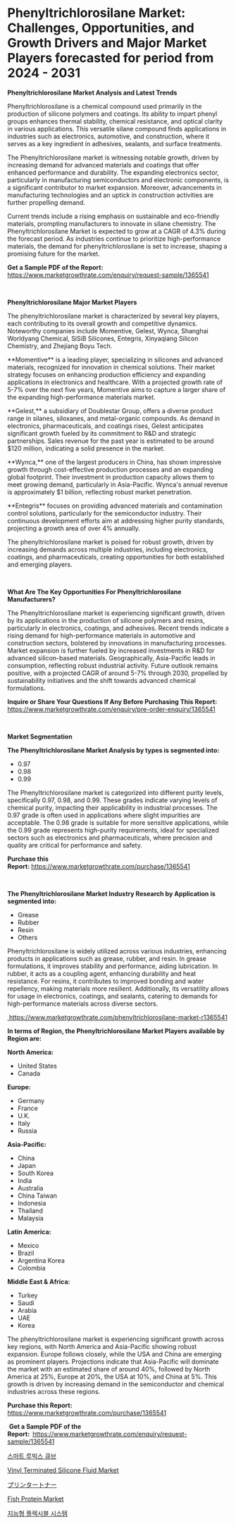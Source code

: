 <p><h1>Phenyltrichlorosilane Market: Challenges, Opportunities, and Growth Drivers and Major Market Players forecasted for period from 2024 - 2031</h1></p><p><strong>Phenyltrichlorosilane Market Analysis and Latest Trends</strong></p>
<p><p>Phenyltrichlorosilane is a chemical compound used primarily in the production of silicone polymers and coatings. Its ability to impart phenyl groups enhances thermal stability, chemical resistance, and optical clarity in various applications. This versatile silane compound finds applications in industries such as electronics, automotive, and construction, where it serves as a key ingredient in adhesives, sealants, and surface treatments.</p><p>The Phenyltrichlorosilane market is witnessing notable growth, driven by increasing demand for advanced materials and coatings that offer enhanced performance and durability. The expanding electronics sector, particularly in manufacturing semiconductors and electronic components, is a significant contributor to market expansion. Moreover, advancements in manufacturing technologies and an uptick in construction activities are further propelling demand.</p><p>Current trends include a rising emphasis on sustainable and eco-friendly materials, prompting manufacturers to innovate in silane chemistry. The Phenyltrichlorosilane Market is expected to grow at a CAGR of 4.3% during the forecast period. As industries continue to prioritize high-performance materials, the demand for phenyltrichlorosilane is set to increase, shaping a promising future for the market.</p></p>
<p><strong>Get a Sample PDF of the Report:&nbsp;</strong> <a href="https://www.marketgrowthrate.com/enquiry/request-sample/1365541">https://www.marketgrowthrate.com/enquiry/request-sample/1365541</a></p>
<p>&nbsp;</p>
<p><strong>Phenyltrichlorosilane Major Market Players</strong></p>
<p><p>The phenyltrichlorosilane market is characterized by several key players, each contributing to its overall growth and competitive dynamics. Noteworthy companies include Momentive, Gelest, Wynca, Shanghai Worldyang Chemical, SiSiB Silicones, Entegris, Xinyaqiang Silicon Chemistry, and Zhejiang Boyu Tech.</p><p>**Momentive** is a leading player, specializing in silicones and advanced materials, recognized for innovation in chemical solutions. Their market strategy focuses on enhancing production efficiency and expanding applications in electronics and healthcare. With a projected growth rate of 5-7% over the next five years, Momentive aims to capture a larger share of the expanding high-performance materials market.</p><p>**Gelest,** a subsidiary of Doublestar Group, offers a diverse product range in silanes, siloxanes, and metal-organic compounds. As demand in electronics, pharmaceuticals, and coatings rises, Gelest anticipates significant growth fueled by its commitment to R&D and strategic partnerships. Sales revenue for the past year is estimated to be around $120 million, indicating a solid presence in the market.</p><p>**Wynca,** one of the largest producers in China, has shown impressive growth through cost-effective production processes and an expanding global footprint. Their investment in production capacity allows them to meet growing demand, particularly in Asia-Pacific. Wynca's annual revenue is approximately $1 billion, reflecting robust market penetration.</p><p>**Entegris** focuses on providing advanced materials and contamination control solutions, particularly for the semiconductor industry. Their continuous development efforts aim at addressing higher purity standards, projecting a growth area of over 4% annually.</p><p>The phenyltrichlorosilane market is poised for robust growth, driven by increasing demands across multiple industries, including electronics, coatings, and pharmaceuticals, creating opportunities for both established and emerging players.</p></p>
<p>&nbsp;</p>
<p><strong>What Are The Key Opportunities For Phenyltrichlorosilane Manufacturers?</strong></p>
<p><p>The Phenyltrichlorosilane market is experiencing significant growth, driven by its applications in the production of silicone polymers and resins, particularly in electronics, coatings, and adhesives. Recent trends indicate a rising demand for high-performance materials in automotive and construction sectors, bolstered by innovations in manufacturing processes. Market expansion is further fueled by increased investments in R&D for advanced silicon-based materials. Geographically, Asia-Pacific leads in consumption, reflecting robust industrial activity. Future outlook remains positive, with a projected CAGR of around 5-7% through 2030, propelled by sustainability initiatives and the shift towards advanced chemical formulations.</p></p>
<p><strong>Inquire or Share Your Questions If Any Before Purchasing This Report:</strong> <a href="https://www.marketgrowthrate.com/enquiry/pre-order-enquiry/1365541">https://www.marketgrowthrate.com/enquiry/pre-order-enquiry/1365541</a></p>
<p>&nbsp;</p>
<p><strong>Market Segmentation</strong></p>
<p><strong>The Phenyltrichlorosilane Market Analysis by types is segmented into:</strong></p>
<p><ul><li>0.97</li><li>0.98</li><li>0.99</li></ul></p>
<p><p>The Phenyltrichlorosilane market is categorized into different purity levels, specifically 0.97, 0.98, and 0.99. These grades indicate varying levels of chemical purity, impacting their applicability in industrial processes. The 0.97 grade is often used in applications where slight impurities are acceptable. The 0.98 grade is suitable for more sensitive applications, while the 0.99 grade represents high-purity requirements, ideal for specialized sectors such as electronics and pharmaceuticals, where precision and quality are critical for performance and safety.</p></p>
<p><strong>Purchase this Report:&nbsp;</strong><a href="https://www.marketgrowthrate.com/purchase/1365541">https://www.marketgrowthrate.com/purchase/1365541</a></p>
<p>&nbsp;</p>
<p><strong>The Phenyltrichlorosilane Market Industry Research by Application is segmented into:</strong></p>
<p><ul><li>Grease</li><li>Rubber</li><li>Resin</li><li>Others</li></ul></p>
<p><p>Phenyltrichlorosilane is widely utilized across various industries, enhancing products in applications such as grease, rubber, and resin. In grease formulations, it improves stability and performance, aiding lubrication. In rubber, it acts as a coupling agent, enhancing durability and heat resistance. For resins, it contributes to improved bonding and water repellency, making materials more resilient. Additionally, its versatility allows for usage in electronics, coatings, and sealants, catering to demands for high-performance materials across diverse sectors.</p></p>
<p><a href="https://www.marketgrowthrate.com/phenyltrichlorosilane-market-r1365541">&nbsp;https://www.marketgrowthrate.com/phenyltrichlorosilane-market-r1365541</a></p>
<p><strong>In terms of Region, the Phenyltrichlorosilane Market Players available by Region are:</strong></p>
<p>
    <p> <strong> North America: </strong>
        <ul>
            <li>United States</li>
            <li>Canada</li>
        </ul>
        </p> 
    <p> <strong> Europe: </strong>
        <ul>
            <li>Germany</li>
            <li>France</li>
            <li>U.K.</li>
            <li>Italy</li>
            <li>Russia</li>
        </ul>
        </p> 
    <p> <strong> Asia-Pacific: </strong>
        <ul>
            <li>China</li>
            <li>Japan</li>
            <li>South Korea</li>
            <li>India</li>
            <li>Australia</li>
            <li>China Taiwan</li>
            <li>Indonesia</li>
            <li>Thailand</li>
            <li>Malaysia</li>
        </ul>
        </p> 
    <p> <strong> Latin America: </strong>
        <ul>
            <li>Mexico</li>
            <li>Brazil</li>
            <li>Argentina Korea</li>
            <li>Colombia</li>
        </ul>
        </p> 
    <p> <strong> Middle East & Africa: </strong>
        <ul>
            <li>Turkey</li>
            <li>Saudi</li>
            <li>Arabia</li>
            <li>UAE</li>
            <li>Korea</li>
        </ul>
    </p>
    </p>
<p><p>The phenyltrichlorosilane market is experiencing significant growth across key regions, with North America and Asia-Pacific showing robust expansion. Europe follows closely, while the USA and China are emerging as prominent players. Projections indicate that Asia-Pacific will dominate the market with an estimated share of around 40%, followed by North America at 25%, Europe at 20%, the USA at 10%, and China at 5%. This growth is driven by increasing demand in the semiconductor and chemical industries across these regions.</p></p>
<p><strong>Purchase this Report: </strong><a href="https://www.marketgrowthrate.com/purchase/1365541">https://www.marketgrowthrate.com/purchase/1365541</a></p>
<p>&nbsp;<strong>Get a Sample PDF of the Report:&nbsp;&nbsp;</strong><a href="https://www.marketgrowthrate.com/enquiry/request-sample/1365541">https://www.marketgrowthrate.com/enquiry/request-sample/1365541</a></p>
<p><strong></strong></p>
<p><p><a href="https://medium.com/@mikki1wtym/%EA%B8%80%EB%A1%9C%EB%B2%8C-%EC%8A%A4%EB%A7%88%ED%8A%B8-%EB%A3%A8%EB%B9%85%EC%8A%A4-%ED%81%90%EB%B8%8C-%EC%8B%9C%EC%9E%A5-%EC%A0%9C%ED%92%88-%EC%9C%A0%ED%98%95-%ED%81%90%EB%B8%8C-%EB%A3%A8%EB%B9%85%EC%8A%A4-%ED%81%90%EB%B8%8C-%EC%97%90%EC%9D%BC%EB%A6%AC%EC%96%B8-%EB%A3%A8%EB%B9%85%EC%8A%A4-%ED%81%90%EB%B8%8C-%EC%B5%9C%EC%A2%85-%EC%82%AC%EC%9A%A9%EC%9E%90%EA%B0%80-%EB%B0%8F-%EC%A7%80%EC%97%AD%EC%97%90-%EB%8C%80%ED%95%9C-%EB%B6%84%EC%84%9D-%EB%B0%8F-%EC%98%88%EC%B8%A1-2024-2031-d1c7ea06ca5c?postPublishedType=repub">스마트 루빅스 큐브</a></p><p><a href="https://github.com/WillieWoodard/Market-Research-Report-List-6/blob/main/vinyl-terminated-silicone-fluid-market.md">Vinyl Terminated Silicone Fluid Market</a></p><p><a href="https://medium.com/@reyeshowell655/%E3%82%B0%E3%83%AD%E3%83%BC%E3%83%90%E3%83%AB%E3%83%97%E3%83%AA%E3%83%B3%E3%82%BF%E3%83%BC%E3%83%88%E3%83%8A%E3%83%BC%E5%B8%82%E5%A0%B4%E3%81%AE%E6%9C%AA%E6%9D%A5%E3%81%AE%E3%83%88%E3%83%AC%E3%83%B3%E3%83%89-2024%E5%B9%B4%E3%81%8B%E3%82%892031%E5%B9%B4%E3%81%BE%E3%81%A7%E3%81%AE%E5%B8%82%E5%A0%B4%E3%82%A4%E3%83%B3%E3%82%B5%E3%82%A4%E3%83%88%E3%81%A8%E5%88%86%E6%9E%90-126%E3%83%9A%E3%83%BC%E3%82%B8-93d732ed29ac?postPublishedType=repub">プリンタートナー</a></p><p><a href="https://www.linkedin.com/pulse/fish-protein-market-global-trends-forecast-2024-2031-resetronomy-jmbvf?trackingId=ikW4sJrgRmu94G6MSZgXEA%3D%3D">Fish Protein Market</a></p><p><a href="https://medium.com/@mikki1wtym/%EC%A7%80%EB%8A%A5%ED%98%95-%EC%9C%A0%EC%97%B0-%EC%8B%9C%EC%8A%A4%ED%85%9C-%EC%8B%9C%EC%9E%A5%EC%97%90-%EB%8C%80%ED%95%9C-%EA%B8%80%EB%A1%9C%EB%B2%8C-%EA%B4%80%EC%A0%90-%ED%8A%B8%EB%A0%8C%EB%93%9C%EC%99%80-%EC%98%88%EC%B8%A1-2024-2031-0f173f1d0fce?postPublishedType=repub">지능형 플렉시블 시스템</a></p></p>